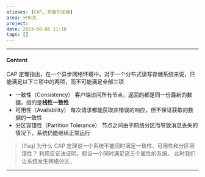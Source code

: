 ```yaml
---
aliases: [CAP, 布鲁尔定理]
area: 分布式
project: 
date: 2023-08-06 11:10
tags: []
---
```

---
#### Content
CAP 定理指出，在一个异步网络环境中，对于一个分布式读写存储系统来说，只能满足以下三项中的两项，而不可能满足全部三项
- 一致性（Consistency）
    客户端访问所有节点，返回的都是同一份最新的数据，指的是**线性一致性**
- 可用性（Availability）
    每次请求都能获取非错误的响应，但不保证获取的数据的一致性
- 分区容错性（Partition Tolerance）
    节点之间由于网络分区而导致消息丢失的情况下，系统仍能继续正常运行

> [!faq] 为什么 CAP 定理说一个系统不能同时满足一致性、可用性和分区容错性？
> 利用反证法证明。假设一个同时满足这三个属性的系统。
> 此时我们让系统发生网络分区，



---
